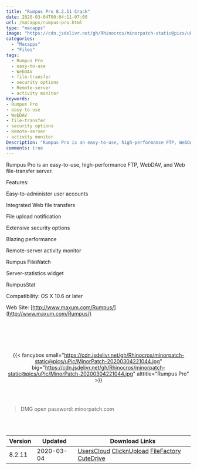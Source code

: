 ```yaml
---
title: "Rumpus Pro 8.2.11 Crack"
date: 2020-03-04T00:04:11-07:00
url: /macapps/rumpus-pro.html
type: "macapps"
image: "https://cdn.jsdelivr.net/gh/Rhinocros/minorpatch-static@pics/uPic/Nu70Tu.png"
categories:
  - "Macapps"
  - "Files"
tags:
  - Rumpus Pro
  - easy-to-use
  - WebDAV
  - file-transfer
  - security options
  - Remote-server
  - activity monitor
keywords:
- Rumpus Pro
- easy-to-use
- WebDAV
- file-transfer
- security options
- Remote-server
- activity monitor
Description: "Rumpus Pro is an easy-to-use, high-performance FTP, WebDAV, and Web file-transfer server."
comments: true
---
```


Rumpus Pro is an easy-to-use, high-performance FTP, WebDAV, and Web file-transfer server.

Features:

Easy-to-administer user accounts

Integrated Web file transfers

File upload notification

Extensive security options

Blazing performance

Remote-server activity monitor

Rumpus FileWatch

Server-statistics widget

RumpusStat

Compatibility: OS X 10.6 or later

Web Site: [http://www.maxum.com/Rumpus/](http://www.maxum.com/Rumpus/)

<br/>
<br/>
<script async src="https://pagead2.googlesyndication.com/pagead/js/adsbygoogle.js"></script>
<ins class="adsbygoogle"
     style="display:block; text-align:center;"
     data-ad-layout="in-article"
     data-ad-format="fluid"
     data-ad-client="ca-pub-8746275014476192"
     data-ad-slot="5144997159"></ins>
<script>
     (adsbygoogle = window.adsbygoogle || []).push({});
</script>
<br/>
<br/>


<center>

{{< fancybox small="https://cdn.jsdelivr.net/gh/Rhinocros/minorpatch-static@pics/uPic/MinorPatch-20200304221044.jpg" big="https://cdn.jsdelivr.net/gh/Rhinocros/minorpatch-static@pics/uPic/MinorPatch-20200304221044.jpg" alttitle="Rumpus Pro" >}}

</center>

<br/>
<br/>


> DMG open password: minorpatch.com

<br/>

<br/>
<div id="history_version" class="history_version">

| Version | Updated | Download Links |
| ---- | ---- | ---- |
| 8.2.11 | 2020-03-04 | [UsersCloud](https://ouo.io/FurYF3)   [ClicknUpload](https://ouo.io/nD22Va)   [FileFactory](https://ouo.io/Ggd3tn)   [CuteDrive](https://ouo.io/S0NHvw) |

</div>
